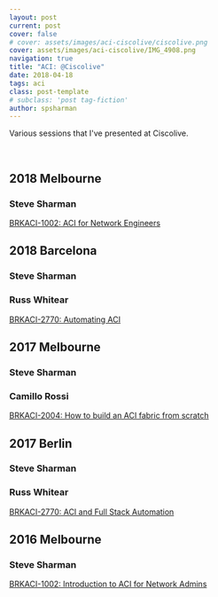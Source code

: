 ```yaml
---
layout: post
current: post
cover: false
# cover: assets/images/aci-ciscolive/ciscolive.png
cover: assets/images/aci-ciscolive/IMG_4908.png
navigation: true
title: "ACI: @Ciscolive"
date: 2018-04-18
tags: aci
class: post-template
# subclass: 'post tag-fiction'
author: spsharman
---
```

Various sessions that I've presented at Ciscolive.

<br>

## 2018 Melbourne
### Steve Sharman
[BRKACI-1002: ACI for Network Engineers](https://www.ciscolive.com/global/on-demand-library/?search=%22Steve%20Sharman%22#/session/1506627144298001x6e1)

## 2018 Barcelona
### Steve Sharman
### Russ Whitear
[BRKACI-2770: Automating ACI](https://www.ciscolive.com/global/on-demand-library/?search=%22Steve%20Sharman%22#/session/BRKACI-2770)

## 2017 Melbourne
### Steve Sharman
### Camillo Rossi
[BRKACI-2004: How to build an ACI fabric from scratch](https://www.ciscolive.com/global/on-demand-library/?search=%22Steve%20Sharman%22#/session/1474970147440001dbvz)

## 2017 Berlin
### Steve Sharman
### Russ Whitear
[BRKACI-2770: ACI and Full Stack Automation](https://www.ciscolive.com/global/on-demand-library/?search=%22Steve%20Sharman%22#/session/1475124866294001doYN)

## 2016 Melbourne
### Steve Sharman
[BRKACI-1002: Introduction to ACI for Network Admins](https://www.ciscolive.com/global/on-demand-library/?search=%22Steve%20Sharman%22#/session/1479743845101001k2Ks)
